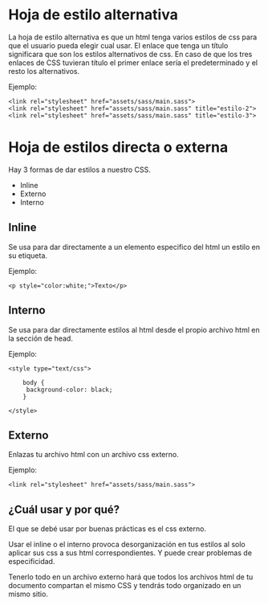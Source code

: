 # Hoja de estilo alternativa

La hoja de estilo alternativa es que un html tenga varios estilos de css para que el usuario pueda elegir cual usar. El enlace que tenga un título significara que son los estilos alternativos de css. En caso de que los tres enlaces de CSS tuvieran título el primer enlace sería el predeterminado y el resto los alternativos.

Ejemplo:
   
    <link rel="stylesheet" href="assets/sass/main.sass">
    <link rel="stylesheet" href="assets/sass/main.sass" title="estilo-2">
    <link rel="stylesheet" href="assets/sass/main.sass" title="estilo-3">
   

# Hoja de estilos directa o externa

Hay 3 formas de dar estilos a nuestro CSS.

   - Inline
   - Externo
   - Interno

## Inline

Se usa para dar directamente a un elemento especifico del html un estilo en su etiqueta.

Ejemplo: 

    <p style="color:white;">Texto</p>

## Interno

Se usa para dar directamente estilos al html desde el propio archivo html en la sección de head.

Ejemplo:

    <style type="text/css">

        body {
         background-color: black;
        }

    </style>

## Externo

Enlazas tu archivo html con un archivo css externo.

Ejemplo:

    <link rel="stylesheet" href="assets/sass/main.sass">

## ¿Cuál usar y por qué?

El que se debé usar por buenas prácticas es el css externo.

Usar el inline o el interno provoca desorganización en tus estilos al solo aplicar sus css a sus html correspondientes. Y puede crear problemas de especificidad.

Tenerlo todo en un archivo externo hará que todos los archivos html de tu documento compartan el mismo CSS y tendrás todo organizado en un mismo sitio.
